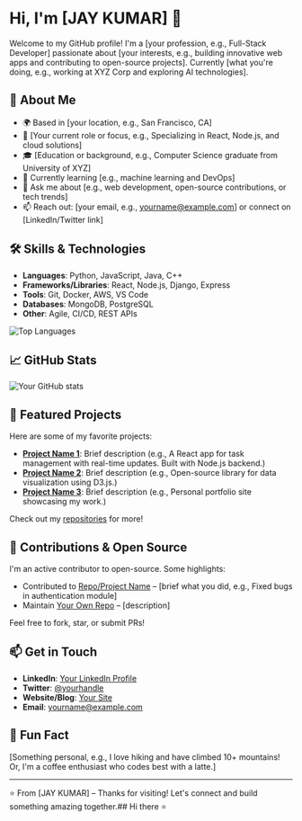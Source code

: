 # Hi, I'm [JAY KUMAR] 👋

Welcome to my GitHub profile! I'm a [your profession, e.g., Full-Stack Developer] passionate about [your interests, e.g., building innovative web apps and contributing to open-source projects]. Currently [what you're doing, e.g., working at XYZ Corp and exploring AI technologies].

## 🚀 About Me
- 🌍 Based in [your location, e.g., San Francisco, CA]
- 💼 [Your current role or focus, e.g., Specializing in React, Node.js, and cloud solutions]
- 🎓 [Education or background, e.g., Computer Science graduate from University of XYZ]
- 🌱 Currently learning [e.g., machine learning and DevOps]
- 💬 Ask me about [e.g., web development, open-source contributions, or tech trends]
- 📫 Reach out: [your email, e.g., yourname@example.com] or connect on [LinkedIn/Twitter link]

## 🛠️ Skills & Technologies
- **Languages**: Python, JavaScript, Java, C++
- **Frameworks/Libraries**: React, Node.js, Django, Express
- **Tools**: Git, Docker, AWS, VS Code
- **Databases**: MongoDB, PostgreSQL
- **Other**: Agile, CI/CD, REST APIs

![Top Languages](https://github-readme-stats.vercel.app/api/top-langs/?username=yourusername&layout=compact&theme=radical)

## 📈 GitHub Stats
![Your GitHub stats](https://github-readme-stats.vercel.app/api?username=yourusername&show_icons=true&theme=radical)

## 📂 Featured Projects
Here are some of my favorite projects:

- **[Project Name 1](https://github.com/yourusername/project1)**: Brief description (e.g., A React app for task management with real-time updates. Built with Node.js backend.)
- **[Project Name 2](https://github.com/yourusername/project2)**: Brief description (e.g., Open-source library for data visualization using D3.js.)
- **[Project Name 3](https://github.com/yourusername/project3)**: Brief description (e.g., Personal portfolio site showcasing my work.)

Check out my [repositories](https://github.com/yourusername?tab=repositories) for more!

## 🤝 Contributions & Open Source
I'm an active contributor to open-source. Some highlights:
- Contributed to [Repo/Project Name](https://github.com/someorg/somerepo) – [brief what you did, e.g., Fixed bugs in authentication module]
- Maintain [Your Own Repo](https://github.com/yourusername/yourrepo) – [description]

Feel free to fork, star, or submit PRs!

## 📫 Get in Touch
- **LinkedIn**: [Your LinkedIn Profile](https://linkedin.com/in/yourprofile)
- **Twitter**: [@yourhandle](https://twitter.com/yourhandle)
- **Website/Blog**: [Your Site](https://yourwebsite.com)
- **Email**: yourname@example.com

## 🎉 Fun Fact
[Something personal, e.g., I love hiking and have climbed 10+ mountains! Or, I'm a coffee enthusiast who codes best with a latte.]

---

⭐ From [JAY KUMAR] – Thanks for visiting! Let's connect and build something amazing together.## Hi there ⭐
